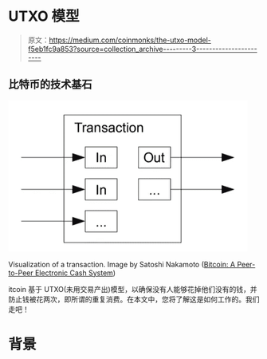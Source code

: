 # UTXO 模型

> 原文：<https://medium.com/coinmonks/the-utxo-model-f5eb1fc9a853?source=collection_archive---------3----------------------->

## 比特币的技术基石

![](img/c894df3e676adaec8db2e13e6ee07b6f.png)

Visualization of a transaction. Image by Satoshi Nakamoto ([Bitcoin: A Peer-to-Peer Electronic Cash System](https://bitcoin.org/bitcoin.pdf))

itcoin 基于 UTXO(未用交易产出)模型，以确保没有人能够花掉他们没有的钱，并防止钱被花两次，即所谓的重复消费。在本文中，您将了解这是如何工作的。我们走吧！

# 背景